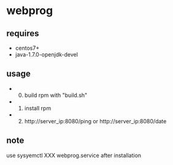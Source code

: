 # webprog
## requires
- centos7+
- java-1.7.0-openjdk-devel
## usage
- 0) build rpm with "build.sh"
- 1) install rpm 
- 2) http://server_ip:8080/ping or http://server_ip:8080/date



## note
use sysyemctl XXX webprog.service after installation
